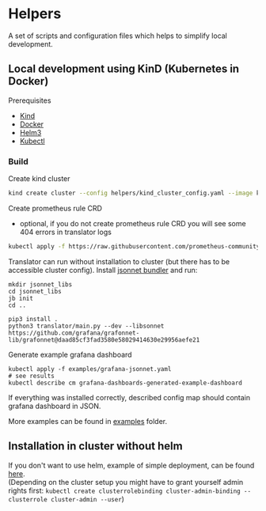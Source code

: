 # Helpers

A set of scripts and configuration files which helps to simplify local development.

## Local development using KinD (Kubernetes in Docker)

Prerequisites

* [Kind](https://kind.sigs.k8s.io/)
* [Docker](https://www.docker.com/)
* [Helm3](https://helm.sh/)
* [Kubectl](https://kubernetes.io/docs/tasks/tools/install-kubectl/)

### Build 

Create kind cluster
```bash
kind create cluster --config helpers/kind_cluster_config.yaml --image kindest/node:v1.20.2
```

Create prometheus rule CRD
- optional, if you do not create prometheus rule CRD you will see some 404 errors in translator logs
```bash
kubectl apply -f https://raw.githubusercontent.com/prometheus-community/helm-charts/main/charts/kube-prometheus-stack/charts/crds/crds/crd-prometheusrules.yaml
```

Translator can run without installation to cluster (but there has to be accessible cluster config).
Install [jsonnet bundler](https://github.com/jsonnet-bundler/jsonnet-bundler) and run:
```
mkdir jsonnet_libs
cd jsonnet_libs
jb init
cd ..

pip3 install .
python3 translator/main.py --dev --libsonnet https://github.com/grafana/grafonnet-lib/grafonnet@daad85cf3fad3580e58029414630e29956aefe21
```

Generate example grafana dashboard
```
kubectl apply -f examples/grafana-jsonnet.yaml
# see results
kubectl describe cm grafana-dashboards-generated-example-dashboard
```
If everything was installed correctly, described config map should contain grafana dashboard in JSON.

More examples can be found in [examples](../examples) folder.


## Installation in cluster without helm

If you don't want to use helm, example of simple deployment, can be found [here](../examples/example-deployment.yaml). \
(Depending on the cluster setup you might have to grant yourself admin rights first: 
`kubectl create clusterrolebinding cluster-admin-binding --clusterrole cluster-admin --user`) 
